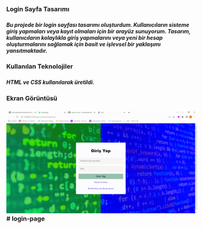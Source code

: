 <h3>Login Sayfa Tasarımı <h3>
<h5>Bu projede bir login sayfası tasarımı oluşturdum. Kullanıcıların sisteme giriş yapmaları veya kayıt olmaları için bir arayüz sunuyorum. Tasarım, kullanıcıların kolaylıkla giriş yapmalarını veya yeni bir hesap oluşturmalarını sağlamak için basit ve işlevsel bir yaklaşımı yansıtmaktadır.<h5>
<h3>Kullanılan Teknolojiler<h3>
<h5>HTML ve CSS kullanılarak üretildi.<h5>
<h3>Ekran Görüntüsü<h3>
  
![](login.gif)# login-page
